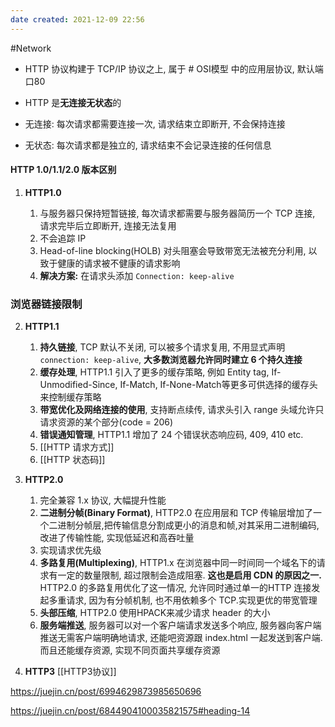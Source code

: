 ```yaml
---
date created: 2021-12-09 22:56
---
```


#Network

- HTTP 协议构建于 TCP/IP 协议之上, 属于 # OSI模型 中的应用层协议, 默认端口80

- HTTP 是**无连接无状态**的

- 无连接: 每次请求都需要连接一次, 请求结束立即断开, 不会保持连接

- 无状态: 每次请求都是独立的, 请求结束不会记录连接的任何信息

#### HTTP 1.0/1.1/2.0 版本区别

1. **HTTP1.0**

   1. 与服务器只保持短暂链接, 每次请求都需要与服务器简历一个 TCP 连接, 请求完毕后立即断开, 连接无法复用
   2. 不会追踪 IP
   3. Head-of-line blocking(HOLB) 对头阻塞会导致带宽无法被充分利用, 以致于健康的请求被不健康的请求影响
   4. **解决方案:** 在请求头添加 `Connection: keep-alive`

### 浏览器链接限制

2. **HTTP1.1**
   1. **持久链接**, TCP 默认不关闭, 可以被多个请求复用, 不用显式声明 `connection: keep-alive`, **大多数浏览器允许同时建立 6 个持久连接**
   2. **缓存处理**, HTTP1.1 引入了更多的缓存策略, 例如 Entity tag, If-Unmodified-Since, If-Match, If-None-Match等更多可供选择的缓存头来控制缓存策略
   3. **带宽优化及网络连接的使用**, 支持断点续传, 请求头引入 range 头域允许只请求资源的某个部分(code = 206)
   4. **错误通知管理**, HTTP1.1 增加了 24 个错误状态响应码, 409, 410 etc.
   5. [[HTTP 请求方式]]
   6. [[HTTP 状态码]]

3. **HTTP2.0**
   1. 完全兼容 1.x 协议, 大幅提升性能
   2. **二进制分帧(Binary Format)**, HTTP2.0 在应用层和 TCP 传输层增加了一个二进制分帧层,把传输信息分割成更小的消息和帧,对其采用二进制编码, 改进了传输性能, 实现低延迟和高吞吐量
   3. 实现请求优先级
   4. **多路复用(Multiplexing)**, HTTP1.x 在浏览器中同一时间同一个域名下的请求有一定的数量限制, 超过限制会造成阻塞. **这也是启用 CDN 的原因之一.** HTTP2.0 的多路复用优化了这一情况, 允许同时通过单一的HTTP 连接发起多重请求, 因为有分帧机制, 也不用依赖多个 TCP.实现更优的带宽管理
   5. **头部压缩**, HTTP2.0 使用HPACK来减少请求 header 的大小
   6. **服务端推送**, 服务器可以对一个客户端请求发送多个响应, 服务器向客户端推送无需客户端明确地请求, 还能吧资源跟 index.html 一起发送到客户端. 而且还能缓存资源, 实现不同页面共享缓存资源

4. **HTTP3**
   [[HTTP3协议]]

<https://juejin.cn/post/6994629873985650696>

<https://juejin.cn/post/6844904100035821575#heading-14>
